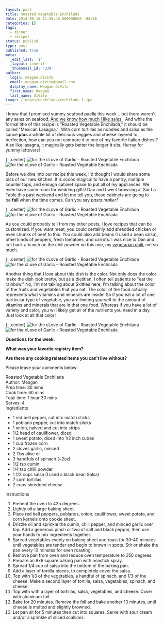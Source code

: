 ```yaml
---
layout: post
title: Roasted Vegetable Enchilada
date: 2014-06-16 21:55:46.000000000 -04:00
categories: []
tags:
  - dinner
  - recipes
status: publish
type: post
published: true
meta:
  _edit_last: '1'
  _layout: inherit
  _thumbnail_id: '338'
author:
  login: meagan.divito
  email: meagan.divito@gmail.com
  display_name: Meagan DiVito
  first_name: Meagan
  last_name: DiVito
image: /images/enchilada/enchilada_1.jpg
---
```


I know that I promised yummy seafood paella this week... but there weren't any sales on seafood. <a href="http://www.forthecloveofgarlic.com/?p=244">And we know how much I like sales.</a>  And while the formal title of this recipe is "Roasted Vegetable Enchilada," it should be called "Mexican Lasagna."  With corn tortillas as noodles and salsa as the sauce <strong>plus</strong> a whole lot of delicious veggies and cheese layered to perfection, how can you not compare it to one of my favorite Italian dishes!? Also like lasagna, it magically gets better the longer it sits. Hurray for yummy leftovers!

{: .center}
![for the cLove of Garlic - Roasted Vegetable Enchilada](/images/enchilada/enchilada_2.jpg) ![for the cLove of Garlic - Roasted Vegetable Enchilada](/images/enchilada/enchilada_3.jpg)

Before we dive into our recipe this week, I'd thought I would share some pics of our new kitchen. It is soooo magical to have a pantry, multiple counter tops, and enough cabinet space to put all of my appliances. We even have some room for wedding gifts! Dan and I went browsing at Sur La Table this past weekend and let me tell you, those cabinets are going to be <strong>full</strong> when the time comes. Can you say <em>pasta maker? </em>

{: .center}
![for the cLove of Garlic - Roasted Vegetable Enchilada](/images/enchilada/enchilada_4.jpg) ![for the cLove of Garlic - Roasted Vegetable Enchilada](/images/enchilada/enchilada_5.jpg)

As you could probably tell from my other posts, I love recipes that can be customized. If you want meat, you could certainly add shredded chicken or even chunks of beef to this. You could also add beans (I used a bean salsa), other kinds of peppers, fresh tomatoes, and carrots. I was nice to Dan and cut back a bunch on the chili powder on this one, my <a href="http://www.forthecloveofgarlic.com/?p=194">vegetarian chili</a>, not so much.

{: .center}
![for the cLove of Garlic - Roasted Vegetable Enchilada](/images/enchilada/enchilada_6.jpg) ![for the cLove of Garlic - Roasted Vegetable Enchilada](/images/enchilada/enchilada_7.jpg)

Another thing that I love about this dish is the color. Not only does the color make the dish look pretty, but as a dietitian, I often tell patients to "eat the rainbow." No, I'm not talking about Skittles here, I'm talking about the color of the fruits and vegetables that you eat. The color of the food actually represents what vitamins and minerals are inside! So if you eat a lot of one particular type of vegetable, you are limiting yourself to the amount of vitamins and minerals that are in that one food. Whereas if you have a lot of variety and color, you will likely get all of the nutrients you need in a day. Just look at all that color!

{: .center}
![for the cLove of Garlic - Roasted Vegetable Enchilada](/images/enchilada/enchilada_8.jpg) ![for the cLove of Garlic - Roasted Vegetable Enchilada](/images/enchilada/enchilada_9.jpg)

<strong>Questions for the week:</strong>

<strong>What was your favorite registry item?</strong>

<strong>Are there any cooking related items you can't live without?</strong>

Please leave your comments below!

<div class="easyrecipe">
<div class="item ERName">Roasted Vegetable Enchilada</div>
<div class="ERClear"></div>
<div class="ERHead">Author: <span class="cook">Meagan</span></div>
<div class="ERHead">Prep time: <time itemprop="prepTime" datetime="PT30M">30 mins</time></div>
<div class="ERHead">Cook time: <time itemprop="cookTime" datetime="PT60M">60 mins</time></div>
<div class="ERHead">Total time: <time itemprop="totalTime" datetime="PT1H30M">1 hour 30 mins</time></div>
<div class="ERHead">Serves: <span class="yield">4</span></div>
<div class="ERIngredients">
<div class="ERIngredientsHeader">Ingredients</div>
<ul class="ingredients">
<li class="ingredient">1 red bell pepper, cut into match sticks</li>
<li class="ingredient">1 poblano pepper, cut into match sticks</li>
<li class="ingredient">1 onion, halved and cut into strips</li>
<li class="ingredient">1/2 head of cauliflower, diced</li>
<li class="ingredient">1 sweet potato, diced into 1/2 inch cubes</li>
<li class="ingredient">1 cup frozen corn</li>
<li class="ingredient">2 cloves garlic, minced</li>
<li class="ingredient">2 Tbs olive oil</li>
<li class="ingredient">3 handfuls of spinach (~2oz)</li>
<li class="ingredient">1/2 tsp cumin</li>
<li class="ingredient">1/4 tsp chilli powder</li>
<li class="ingredient">1 1/2 cups salsa (I used a black bean Salsa)</li>
<li class="ingredient">7 corn tortillas</li>
<li class="ingredient">2 cups shredded cheese</li>
</ul>
</div>
<div class="ERInstructions">
<div class="ERInstructionsHeader">Instructions</div>
<div class="instructions">
<ol>
<li class="instruction">Preheat the oven to 425 degrees.</li>
<li class="instruction">Lightly oil a large baking sheet</li>
<li class="instruction">Place red bell peppers, poblanos, onion, cauliflower, sweet potato, and corn kernels onto cookie sheet.</li>
<li class="instruction">Drizzle oil and sprinkle the cumin, chili pepper, and minced garlic over top. Add a generous pinch or two of salt and black pepper, then use your hands to mix ingredients together.</li>
<li class="instruction">Spread vegetables evenly on baking sheet and roast for 30-40 minutes until vegetables are tender and begin to brown in spots. Stir or shake the pan every 10 minutes for even roasting.</li>
<li class="instruction">Remove pan from oven and reduce oven temperature to 350 degrees.</li>
<li class="instruction">Prepare an 8x8 square baking pan with nonstick spray.</li>
<li class="instruction">Spread 1/4 cup of salsa into the bottom of the baking pan.</li>
<li class="instruction">Add a layer of tortilla pieces, to completely cover the salsa.</li>
<li class="instruction">Top with 1/3 of the vegetables, a handful of spinach, and 1/3 of the cheese. Make a second layer of tortilla, salsa, vegetables, spinach, and cheese.</li>
<li class="instruction">Top with with a layer of tortillas, salsa, vegetables, and cheese. Cover with aluminum foil.</li>
<li class="instruction">Bake for 20 minutes. Remove the foil and bake another 10 minutes, until cheese is melted and slightly browned.</li>
<li class="instruction">Let pan sit for 5 minutes then cut into squares. Serve with sour cream and/or a sprinkle of sliced scallions.</li>
</ol>
</div>
</div>
<div class="ERNutrition"></div>
<div class="endeasyrecipe" style="display: none;">3.2.1275</div>
</div>
<p>&nbsp;</p>
